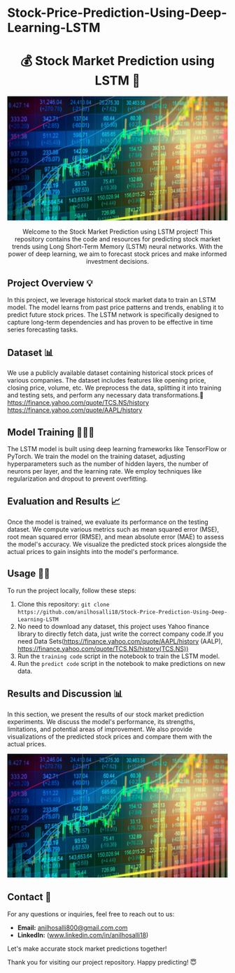 # Stock-Price-Prediction-Using-Deep-Learning-LSTM


<h1 align="center">💰 Stock Market Prediction using LSTM 💸</h1>

<p align="center">
  <img src="Stock market.jpeg" alt="Stock Market Prediction" />
</p>

<p align="center">
  Welcome to the Stock Market Prediction using LSTM project! This repository contains the code and resources for predicting stock market trends using Long Short-Term Memory (LSTM) neural networks. With the power of deep learning, we aim to forecast stock prices and make informed investment decisions.
</p>

## Project Overview 💡
In this project, we leverage historical stock market data to train an LSTM model. The model learns from past price patterns and trends, enabling it to predict future stock prices. The LSTM network is specifically designed to capture long-term dependencies and has proven to be effective in time series forecasting tasks.

## Dataset 📊
We use a publicly available dataset containing historical stock prices of various companies. The dataset includes features like opening price, closing price, volume, etc. We preprocess the data, splitting it into training and testing sets, and perform any necessary data transformations.🫡
\
https://finance.yahoo.com/quote/TCS.NS/history
https://finance.yahoo.com/quote/AAPL/history

## Model Training 🧑🏻‍💻
The LSTM model is built using deep learning frameworks like TensorFlow or PyTorch. We train the model on the training dataset, adjusting hyperparameters such as the number of hidden layers, the number of neurons per layer, and the learning rate. We employ techniques like regularization and dropout to prevent overfitting.

## Evaluation and Results 📈
Once the model is trained, we evaluate its performance on the testing dataset. We compute various metrics such as mean squared error (MSE), root mean squared error (RMSE), and mean absolute error (MAE) to assess the model's accuracy. We visualize the predicted stock prices alongside the actual prices to gain insights into the model's performance.

## Usage 💪🏻
To run the project locally, follow these steps:
1. Clone this repository: `git clone https://github.com/anilhosalli18/Stock-Price-Prediction-Using-Deep-Learning-LSTM`
2. No need to download any dataset, this project uses Yahoo finance library to directly fetch data, just write the correct company code.If you need Data Sets(https://finance.yahoo.com/quote/AAPL/history (AALP), https://finance.yahoo.com/quote/TCS.NS/history(TCS.NS))
3. Run the `training code` script in the notebook to train the LSTM model.
4. Run the `predict code` script in the notebook to make predictions on new data.

## Results and Discussion 📊
In this section, we present the results of our stock market prediction experiments. We discuss the model's performance, its strengths, limitations, and potential areas of improvement. We also provide visualizations of the predicted stock prices and compare them with the actual prices.

<img width="1028" alt="Screenshot 2023-05-10 at 4 33 59 AM" src="https://github.com/anilhosalli18/Stock-Price-Prediction-Using-Deep-Learning-LSTM-/blob/main/Stock%20market.jpeg">

## Contact 📩
For any questions or inquiries, feel free to reach out to us:
- **Email:** anilhosalli800@gmail.com.com
- **LinkedIn:** (www.linkedin.com/in/anilhosalli18)

Let's make accurate stock market predictions together!

Thank you for visiting our project repository. Happy predicting! 😇

